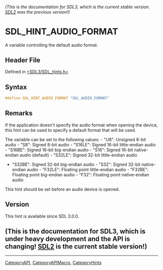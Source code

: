 ###### (This is the documentation for SDL3, which is the current stable version. [SDL2](https://wiki.libsdl.org/SDL2/) was the previous version!)
# SDL_HINT_AUDIO_FORMAT

A variable controlling the default audio format.

## Header File

Defined in [<SDL3/SDL_hints.h>](https://github.com/libsdl-org/SDL/blob/main/include/SDL3/SDL_hints.h)

## Syntax

```c
#define SDL_HINT_AUDIO_FORMAT "SDL_AUDIO_FORMAT"
```

## Remarks

If the application doesn't specify the audio format when opening the
device, this hint can be used to specify a default format that will be
used.

The variable can be set to the following values: - "U8": Unsigned 8-bit
audio - "S8": Signed 8-bit audio - "S16LE": Signed 16-bit little-endian
audio - "S16BE": Signed 16-bit big-endian audio - "S16": Signed 16-bit
native-endian audio (default) - "S32LE": Signed 32-bit little-endian audio
- "S32BE": Signed 32-bit big-endian audio - "S32": Signed 32-bit
native-endian audio - "F32LE": Floating point little-endian audio -
"F32BE": Floating point big-endian audio - "F32": Floating point
native-endian audio

This hint should be set before an audio device is opened.

## Version

This hint is available since SDL 3.0.0.

## (This is the documentation for SDL3, which is under heavy development and the API is changing! [SDL2](https://wiki.libsdl.org/SDL2/) is the current stable version!)



----
[CategoryAPI](CategoryAPI), [CategoryAPIMacro](CategoryAPIMacro), [CategoryHints](CategoryHints)

